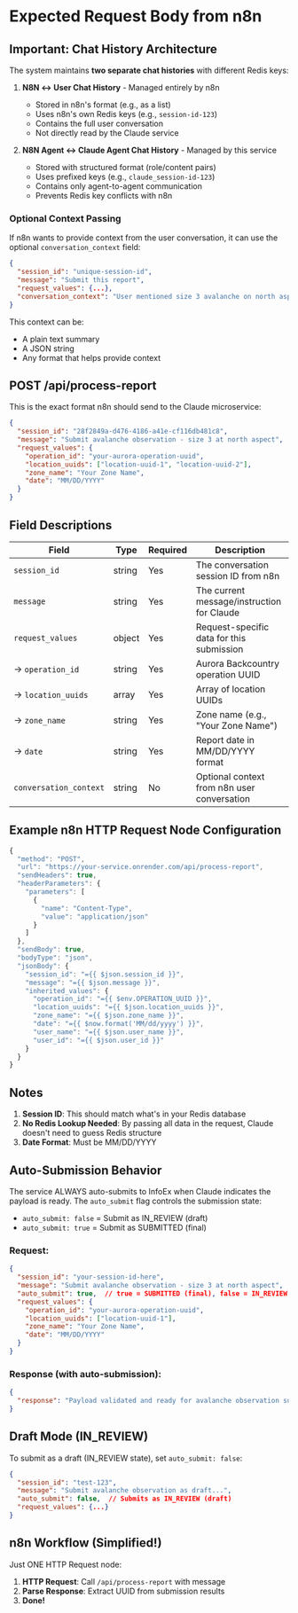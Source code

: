 # Expected Request Body from n8n

## Important: Chat History Architecture

The system maintains **two separate chat histories** with different Redis keys:

1. **N8N ↔ User Chat History** - Managed entirely by n8n
   - Stored in n8n's format (e.g., as a list)
   - Uses n8n's own Redis keys (e.g., `session-id-123`)
   - Contains the full user conversation
   - Not directly read by the Claude service

2. **N8N Agent ↔ Claude Agent Chat History** - Managed by this service
   - Stored with structured format (role/content pairs)
   - Uses prefixed keys (e.g., `claude_session-id-123`)
   - Contains only agent-to-agent communication
   - Prevents Redis key conflicts with n8n

### Optional Context Passing

If n8n wants to provide context from the user conversation, it can use the optional `conversation_context` field:

```json
{
  "session_id": "unique-session-id",
  "message": "Submit this report",
  "request_values": {...},
  "conversation_context": "User mentioned size 3 avalanche on north aspect at 2100m"
}
```

This context can be:
- A plain text summary
- A JSON string
- Any format that helps provide context

## POST /api/process-report

This is the exact format n8n should send to the Claude microservice:

```json
{
  "session_id": "28f2849a-d476-4186-a41e-cf116db481c8",
  "message": "Submit avalanche observation - size 3 at north aspect",
  "request_values": {
    "operation_id": "your-aurora-operation-uuid",
    "location_uuids": ["location-uuid-1", "location-uuid-2"],
    "zone_name": "Your Zone Name",
    "date": "MM/DD/YYYY"
  }
}
```

## Field Descriptions

| Field | Type | Required | Description |
|-------|------|----------|-------------|
| `session_id` | string | Yes | The conversation session ID from n8n |
| `message` | string | Yes | The current message/instruction for Claude |
| `request_values` | object | Yes | Request-specific data for this submission |
| → `operation_id` | string | Yes | Aurora Backcountry operation UUID |
| → `location_uuids` | array | Yes | Array of location UUIDs |
| → `zone_name` | string | Yes | Zone name (e.g., "Your Zone Name") |
| → `date` | string | Yes | Report date in MM/DD/YYYY format |
| `conversation_context` | string | No | Optional context from n8n user conversation |

## Example n8n HTTP Request Node Configuration

```javascript
{
  "method": "POST",
  "url": "https://your-service.onrender.com/api/process-report",
  "sendHeaders": true,
  "headerParameters": {
    "parameters": [
      {
        "name": "Content-Type",
        "value": "application/json"
      }
    ]
  },
  "sendBody": true,
  "bodyType": "json",
  "jsonBody": {
    "session_id": "={{ $json.session_id }}",
    "message": "={{ $json.message }}",
    "inherited_values": {
      "operation_id": "={{ $env.OPERATION_UUID }}",
      "location_uuids": "={{ $json.location_uuids }}",
      "zone_name": "={{ $json.zone_name }}",
      "date": "={{ $now.format('MM/dd/yyyy') }}",
      "user_name": "={{ $json.user_name }}",
      "user_id": "={{ $json.user_id }}"
    }
  }
}
```

## Notes

1. **Session ID**: This should match what's in your Redis database
2. **No Redis Lookup Needed**: By passing all data in the request, Claude doesn't need to guess Redis structure
3. **Date Format**: Must be MM/DD/YYYY

## Auto-Submission Behavior

The service ALWAYS auto-submits to InfoEx when Claude indicates the payload is ready.
The `auto_submit` flag controls the submission state:
- `auto_submit: false` = Submit as IN_REVIEW (draft)
- `auto_submit: true` = Submit as SUBMITTED (final)

### Request:
```json
{
  "session_id": "your-session-id-here",
  "message": "Submit avalanche observation - size 3 at north aspect",
  "auto_submit": true,  // true = SUBMITTED (final), false = IN_REVIEW (draft)
  "request_values": {
    "operation_id": "your-aurora-operation-uuid",
    "location_uuids": ["location-uuid-1"],
    "zone_name": "Your Zone Name",
    "date": "MM/DD/YYYY"
  }
}
```

### Response (with auto-submission):
```json
{
  "response": "Payload validated and ready for avalanche observation submission\n\nAuto-submission results:\navalanche_observation: Successfully submitted to InfoEx\n  - UUID: 123e4567-e89b-12d3-a456\n  - State: SUBMITTED"
}
```

## Draft Mode (IN_REVIEW)

To submit as a draft (IN_REVIEW state), set `auto_submit: false`:

```json
{
  "session_id": "test-123",
  "message": "Submit avalanche observation as draft...",
  "auto_submit": false,  // Submits as IN_REVIEW (draft)
  "request_values": {...}
}
```

## n8n Workflow (Simplified!)

Just ONE HTTP Request node:
1. **HTTP Request**: Call `/api/process-report` with message
2. **Parse Response**: Extract UUID from submission results
3. **Done!**
